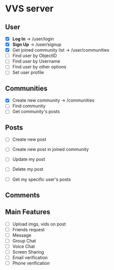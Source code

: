 # VVS server


## User
- [x] **Log In** &#8594; /user/login
- [x] **Sign Up** &#8594; /user/signup
- [x] Get joined community list &#8594; /user/communities
- [ ] Find user by ObjectID
- [ ] Find user by Username
- [ ] Find user by other options
- [ ] Set user profile

## Communities
- [x] Create new community &#8594; /communities
- [ ] Find community 
- [ ] Get community's posts

## Posts
- [ ] Create new post
- [ ] Create new post in joined community
- [ ] Update my post
- [ ] Delete my post
- [ ] Get my specific user's posts


## Comments

## Main Features
- [ ] Upload imgs, vids on post
- [ ] Friends request
- [ ] Message
- [ ] Group Chat
- [ ] Voice Chat
- [ ] Screen Sharing
- [ ] Email verification
- [ ] Phone verification